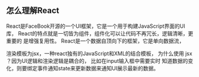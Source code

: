 ## 怎么理解React
  React是FaceBook开源的一个UI框架，它是一个用于构建JavaScript界面的UI库，
  React的特点就是一切皆为组件，组件化可以让代码不再冗长，逻辑清晰，更重要的
  是增强复用性。
  React是一个数据自顶向下的框架，它是单向数据流，
  
  渲染模板为jsx，一种react独有的JavaScript和XML的结合模板，
  为什么使用 jsx ？因为UI逻辑和渲染逻辑是耦合的， 比如在input输入框中需要实时
  知道数据的变化，则要绑定事件通知state来更新数据来通知UI展示最新的数据。
